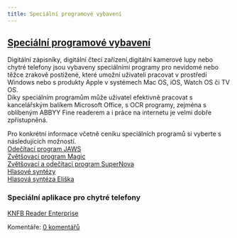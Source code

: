 ```yaml
---
title: Speciální programové vybavení
---
```

## [Speciální programové vybavení](clanky.php?id=33)

Digitální zápisníky, digitální čtecí zařízení,digitální kamerové lupy nebo chytré telefony jsou vybaveny speciálními programy pro nevidomé nebo těžce zrakově postižené, které umožní uživateli pracovat v prostředí Windows nebo s produkty Apple v systémech Mac OS, iOS, Watch OS či TV OS.  
Díky speciálním programům může uživatel efektivně pracovat s kancelářským balíkem Microsoft Office, s OCR programy, zejména s oblíbeným ABBYY Fine readerem a i práce na internetu je velmi dobře zpřístupněná.  
  
Pro konkrétní informace včetně ceníku speciálních programů si vyberte s následujících možností.  
[Odečítací program JAWS](clanky.php?id=52)    
[Zvětšovací program Magic](clanky.php?id=34)    
[Zvětšovací a odečítací program SuperNova](clanky.php?id=39)  
[Hlasové syntézy](clanky.php?id=40)  
[Hlasová syntéza Eliška](clanky.php?id=53)    
  

### Speciální aplikace pro chytré telefony

  
[KNFB Reader Enterprise](clanky.php?id=50)

  

Komentáře: [0 komentářů](komentare.php?typ2=1&id=33)
